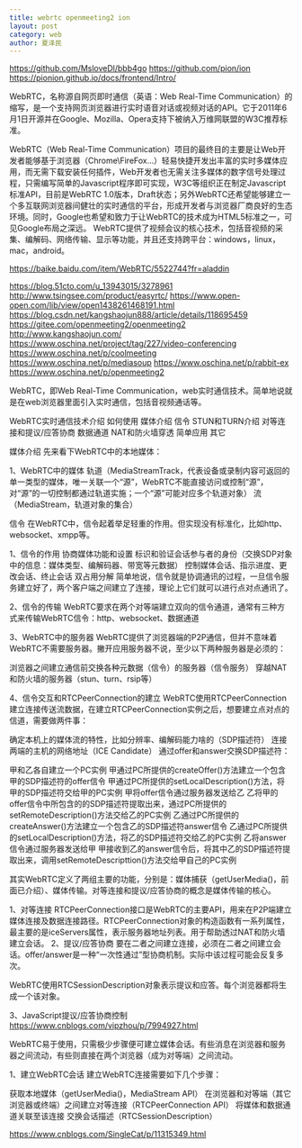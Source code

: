 ```yaml
---
title: webrtc openmeeting2 ion
layout: post
category: web
author: 夏泽民
---
```

https://github.com/MsloveDl/bbb4go
https://github.com/pion/ion
https://pionion.github.io/docs/frontend/Intro/

WebRTC，名称源自网页即时通信（英语：Web Real-Time Communication）的缩写，是一个支持网页浏览器进行实时语音对话或视频对话的API。它于2011年6月1日开源并在Google、Mozilla、Opera支持下被纳入万维网联盟的W3C推荐标准。


WebRTC（Web Real-Time Communication）项目的最终目的主要是让Web开发者能够基于浏览器（Chrome\FireFox\...）轻易快捷开发出丰富的实时多媒体应用，而无需下载安装任何插件，Web开发者也无需关注多媒体的数字信号处理过程，只需编写简单的Javascript程序即可实现，W3C等组织正在制定Javascript 标准API，目前是WebRTC 1.0版本，Draft状态；另外WebRTC还希望能够建立一个多互联网浏览器间健壮的实时通信的平台，形成开发者与浏览器厂商良好的生态环境。同时，Google也希望和致力于让WebRTC的技术成为HTML5标准之一，可见Google布局之深远。
WebRTC提供了视频会议的核心技术，包括音视频的采集、编解码、网络传输、显示等功能，并且还支持跨平台：windows，linux，mac，android。

https://baike.baidu.com/item/WebRTC/5522744?fr=aladdin
<!-- more -->
https://blog.51cto.com/u_13943015/3278961
http://www.tsingsee.com/product/easyrtc/
https://www.open-open.com/lib/view/open1438261468191.html
https://blog.csdn.net/kangshaojun888/article/details/118695459
https://gitee.com/openmeeting2/openmeeting2
http://www.kangshaojun.com/
https://www.oschina.net/project/tag/227/video-conferencing
https://www.oschina.net/p/coolmeeting
https://www.oschina.net/p/mediasoup
https://www.oschina.net/p/rabbit-ex
https://www.oschina.net/p/openmeeting2

WebRTC，即Web Real-Time Communication，web实时通信技术。简单地说就是在web浏览器里面引入实时通信，包括音视频通话等。

WebRTC实时通信技术介绍
如何使用
媒体介绍
信令
STUN和TURN介绍
对等连接和提议/应答协商
数据通道
NAT和防火墙穿透
简单应用
其它

媒体介绍
先来看下WebRTC中的本地媒体：

1、WebRTC中的媒体
轨道（MediaStreamTrack，代表设备或录制内容可返回的单一类型的媒体，唯一关联一个“源”，WebRTC不能直接访问或控制“源”，对“源”的一切控制都通过轨道实施；一个“源”可能对应多个轨道对象）
流（MediaStream，轨道对象的集合）

信令
在WebRTC中，信令起着举足轻重的作用。但实现没有标准化，比如http、websocket、xmpp等。

1、信令的作用
协商媒体功能和设置
标识和验证会话参与者的身份（交换SDP对象中的信息：媒体类型、编解码器、带宽等元数据）
控制媒体会话、指示进度、更改会话、终止会话
双占用分解
简单地说，信令就是协调通讯的过程，一旦信令服务建立好了，两个客户端之间建立了连接，理论上它们就可以进行点对点通讯了。

2、信令的传输
WebRTC要求在两个对等端建立双向的信令通道，通常有三种方式来传输WebRTC信令：http、websocket、数据通道

3、WebRTC中的服务器
WebRTC提供了浏览器端的P2P通信，但并不意味着WebRTC不需要服务器。撇开应用服务器不说，至少以下两种服务器是必须的：

浏览器之间建立通信前交换各种元数据（信令）的服务器（信令服务）
穿越NAT和防火墙的服务器（stun、turn、rsip等）

4、信令交互和RTCPeerConnection的建立
WebRTC使用RTCPeerConnection建立连接传送流数据，在建立RTCPeerConnection实例之后，想要建立点对点的信道，需要做两件事：

确定本机上的媒体流的特性，比如分辨率、编解码能力啥的（SDP描述符）
连接两端的主机的网络地址（ICE Candidate）
通过offer和answer交换SDP描述符：

甲和乙各自建立一个PC实例
甲通过PC所提供的createOffer()方法建立一个包含甲的SDP描述符的offer信令
甲通过PC所提供的setLocalDescription()方法，将甲的SDP描述符交给甲的PC实例
甲将offer信令通过服务器发送给乙
乙将甲的offer信令中所包含的的SDP描述符提取出来，通过PC所提供的setRemoteDescription()方法交给乙的PC实例
乙通过PC所提供的createAnswer()方法建立一个包含乙的SDP描述符answer信令
乙通过PC所提供的setLocalDescription()方法，将乙的SDP描述符交给乙的PC实例
乙将answer信令通过服务器发送给甲
甲接收到乙的answer信令后，将其中乙的SDP描述符提取出来，调用setRemoteDescripttion()方法交给甲自己的PC实例

其实WebRTC定义了两组主要的功能，分别是：媒体捕获（getUserMedia()，前面已介绍）、媒体传输。对等连接和提议/应答协商的概念是媒体传输的核心。

1、对等连接
RTCPeerConnection接口是WebRTC的主要API，用来在P2P端建立媒体连接及数据连接路径。RTCPeerConnection对象的构造函数有一系列属性，最主要的是iceServers属性，表示服务器地址列表。用于帮助透过NAT和防火墙建立会话。
2、提议/应答协商
要在二者之间建立连接，必须在二者之间建立会话。offer/answer是一种“一次性通过”型协商机制。实际中该过程可能会反复多次。

WebRTC使用RTCSessionDescription对象表示提议和应答。每个浏览器都将生成一个该对象。

3、JavaScript提议/应答协商控制
https://www.cnblogs.com/vipzhou/p/7994927.html

WebRTC易于使用，只需极少步骤便可建立媒体会话。有些消息在浏览器和服务器之间流动，有些则直接在两个浏览器（成为对等端）之间流动。

1、建立WebRTC会话
建立WebRTC连接需要如下几个步骤：

获取本地媒体（getUserMedia()，MediaStream API）
在浏览器和对等端（其它浏览器或终端）之间建立对等连接（RTCPeerConnection API）
将媒体和数据通道关联至该连接
交换会话描述（RTCSessionDescription）

https://www.cnblogs.com/SingleCat/p/11315349.html